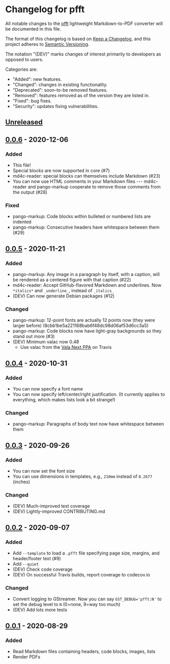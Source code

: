 # Changelog for pfft

All notable changes to the [pfft] lightweight Markdown-to-PDF converter will be
documented in this file.

The format of this changelog is based on
[Keep a Changelog](https://keepachangelog.com/en/1.0.0/), and this project
adheres to [Semantic Versioning](https://semver.org/spec/v2.0.0.html).

The notation "(DEV)" marks changes of interest primarily to developers
as opposed to users.

Categories are:

- "Added": new features.
- "Changed": changes in existing functionality.
- "Deprecated": soon-to-be removed features.
- "Removed": features removed as of the version they are listed in.
- "Fixed": bug fixes.
- "Security": updates fixing vulnerabilities.

## [Unreleased]

## [0.0.6] - 2020-12-06

### Added

- This file!
- Special blocks are now supported in core (#7)
- md4c-reader: special blocks can themselves include Markdown (#23)
- You can now use HTML comments in your Markdown files --- md4c-reader
  and pango-markup cooperate to remove those comments from the output (#28)

### Fixed

- pango-markup: Code blocks within bulleted or numbered lists are indented
- pango-markup: Consecutive headers have whitespace between them (#29)

## [0.0.5] - 2020-11-21

### Added

- pango-markup: Any image in a paragraph by itself, with a caption, will be rendered as a centered figure with that caption (#22)
- md4c-reader: Accept GitHub-flavored Markdown and underlines.  Now `*italics*` and `_underline_`, instead of `_italics_`
- (DEV) Can now generate Debian packages (#12)

### Changed

- pango-markup: 12-point fonts are actually 12 points now (they were larger before) (8cbb1be5a221168bab6f48dc98d06af53d6cc3a5)
- pango-markup: Code blocks now have light-gray backgrounds so they stand out more (#3)
- (DEV) Minimum valac now 0.48
  - Use valac from the [Vala Next PPA](https://launchpad.net/~vala-team/+archive/ubuntu/next) on Travis

## [0.0.4] - 2020-10-31

### Added

- You can now specify a font name
- You can now specify left/center/right justification.  (It currently applies to everything, which makes lists look a bit strange!)

### Changed

- pango-markup: Paragraphs of body text now have whitespace between them

## [0.0.3] - 2020-09-26

### Added

- You can now set the font size
- You can use dimensions in templates, e.g., `210mm` instead of `8.2677` (inches)

### Changed

- (DEV) Much-improved test coverage
- (DEV) Lightly-improved CONTRIBUTING.md

## [0.0.2] - 2020-09-07

### Added

- Add `--template` to load a `.pfft` file specifying page size, margins, and header/footer text (#9)
- Add `--quiet`
- (DEV) Check code coverage
- (DEV) On successful Travis builds, report coverage to codecov.io

### Changed

- Convert logging to GStreamer.  Now you can say `GST_DEBUG='pfft:N'` to set the debug level to `N` (0=none, 9=way too much)
- (DEV) Add lots more tests

## [0.0.1] - 2020-08-29

### Added

- Read Markdown files containing headers, code blocks, images, lists
- Render PDFs

[Unreleased]: https://github.com/cxw42/pfft/compare/v0.0.6...HEAD
[0.0.6]: https://github.com/cxw42/pfft/compare/v0.0.5...v0.0.6
[0.0.5]: https://github.com/cxw42/pfft/compare/v0.0.4...v0.0.5
[0.0.4]: https://github.com/cxw42/pfft/compare/v0.0.3...v0.0.4
[0.0.3]: https://github.com/cxw42/pfft/compare/v0.0.2...v0.0.3
[0.0.2]: https://github.com/cxw42/pfft/compare/v0.0.1...v0.0.2
[0.0.1]: https://github.com/cxw42/pfft/compare/cc7632e090218a32fb631734d1eb0e39adfdf173...v0.0.1

[pfft]: https://github.com/cxw42/pfft
